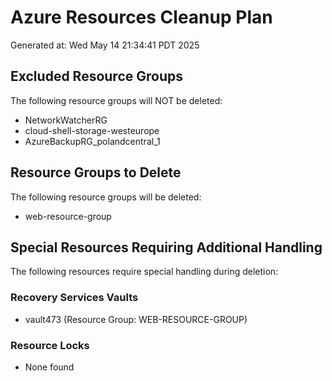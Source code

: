 # Azure Resources Cleanup Plan
Generated at: Wed May 14 21:34:41 PDT 2025

## Excluded Resource Groups
The following resource groups will NOT be deleted:

- NetworkWatcherRG
- cloud-shell-storage-westeurope
- AzureBackupRG_polandcentral_1

## Resource Groups to Delete
The following resource groups will be deleted:

- web-resource-group

## Special Resources Requiring Additional Handling
The following resources require special handling during deletion:

### Recovery Services Vaults
- vault473 (Resource Group: WEB-RESOURCE-GROUP)

### Resource Locks
- None found

